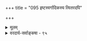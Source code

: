 +++
title = "095 इष्टस्वर्गादिकस्य त्वितरदपि"

+++
<details><summary>मूलम्</summary>

इष्टस्वर्गादिकस्य त्वितरदपि यदा साध्यमुक्तं तदाऽर्थात् सिद्धं तत्साधनत्वं सुगममिह तदाऽनर्थकत्वं निषेध्ये ।  
नित्यत्वेनोपदिष्टेष्वकरणमपि तत्तुल्यमेवार्थलब्धं सामान्यात् प्राप्तमेतत् फलनियतिरपि व्यज्यते तत्तदुक्त्या ॥ ९५ ॥
</details>

<details><summary>वरदार्य-सर्वाङ्कषा - ९५</summary>

इष्टसाधनत्वस्य आर्थिकत्वे हेतुं प्रदर्शयतिइष्टेत्यादिना । **इष्टस्वर्गादिकस्य** = स्वर्गकामनावतः पुरुषस्य **इतरदपि** =स्वर्गादतिरिक्तं यागादिकमपि **साध्यम्** = कर्तव्यमिति यदा उक्तम् श्रुत्या, **तदा** = तदैव **अर्थात्** = अर्थादेव **तत्साधनत्वम्** = यागस्य स्वर्गसाधनत्वम् सिद्धम्, अन्यथा 'स्वर्गकामो यजेत' इति वाक्यम् 'आम्रान् पृष्टः कोविदारानाचष्टे' इतिवत् स्यात् । **तथा** = तथैव इह **निषेध्ये** = निषेधविषये कलञ्ज-भक्षणादौ **अनर्थकत्वम्** = अनिष्टसाधनत्वमपि **सुगमम्** = अर्थादेव सिद्धम् । अतस्तद्विषये लिङश्शक्तिनावश्यकी, अनन्यलभ्यत्वात्पदार्थस्य । **नित्यत्वेन** = नित्यकर्तव्यत्वेन **उपदिष्टेष्वपि** = विहितेष्वग्निहोत्रादिष्वपि अकरणमपि **तत्तुल्यमेव** = निषिद्धकर्मतुल्यमेव, प्रत्यवायहेतुत्वात् । **फलम्** = प्रत्यवायपरिहारादिकमपि 

456.. 

457. 

775 

[ ईश्वराज्ञाया एव लिडर्थत्वपक्षः ] 

सन्ति ह्यन्ये लिडर्थाः कथयितृपुरुषाकूतभेदास्तथाऽत्रा- 

प्याप्तस्याहुर्नियोगं हितमभिलषितं केऽपि भाष्याशयस्थम् । 



शास्त्राज्ञाचोदनात्वं श्रुतिषु विधिपदैरन्वितत्वं नञोऽपि न प्रयोगाच्चेति वृत्तौ 

स्वादेशे चावधूते भवति समुचितः प्रत्यवायः स्वतन्त्रात् ॥96॥ 

[ षाड्गुण्यनिरूपणम् ] 

षाड्गुण्यस्यैव कुक्षौ गुणगण इतरः श्रीसखस्येव विश्वं 

षट्स्वन्ये ज्ञानशक्त्योर्विततय इति च व्यक्तमुक्तं हि तज्ज्ञैः । 

**अर्थलब्धम्** =अर्थादेव लब्धम् । एवं ' यावज्जीवमग्निहोत्रं जुहोति' इत्यादौ नित्यकर्मसु इष्टाभावात् इष्टसाधनत्वं लिडर्थो वक्तुं न शक्यते । फलाभावे प्रवृत्त्यनुपपत्त्या अकरणे प्रत्यवायप्राप्त्या करणे संभवत्यापपरिहार एवार्थादतिकेशेन वर्ण्यतेऽनन्तरकालिकैरित्यादिकं पूर्वमेव (जीव ) गतम् । इदं सर्वं लोकदृष्टन्यायत एव **सामान्यात्** = उत्सर्गत एव एतत् **प्राप्तम्** = निश्चितम् । तर्हि तत्र तत्र 'स्वर्गकामः ' इत्यादिफलनिर्देशः किमर्थ इति चेत् तत्तदुक्त्या - तत्तद्विशेषफलकथनेन **फलनियतिरपि** = फलानां व्यवस्थापि **व्यज्यते** = अभिव्यज्यते । 'कार्यसामान्यस्य किञ्चित्फलं स्यादेव' इत्युत्सर्गेऽपि सर्वैरपि सर्वं फलं नाद्रियेत । कर्मसु नित्यकाम्यादिविभागानाम्, अग्निहोत्रादीनां द्विरूपत्वादिकं सर्वं जीवसर एव ( 38-41 ) प्रदर्शितम् । अत इष्टसाधनत्वस्य लिङ्वाच्यत्वासंभवात् कृतिसाध्यत्वमात्रं लिडर्थः, इतरत्त्वर्थाल्लभ्यत इति सिद्धान्तः ॥ ९५ ॥
</details>
